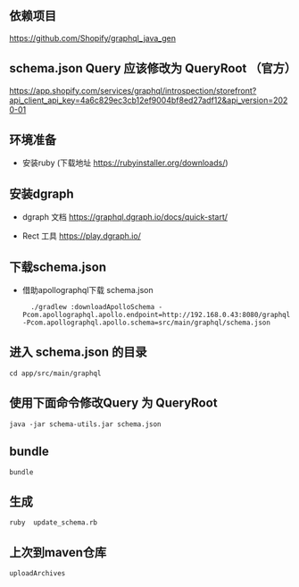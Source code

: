 ## 依赖项目
   https://github.com/Shopify/graphql_java_gen

## schema.json Query 应该修改为 QueryRoot （官方）

https://app.shopify.com/services/graphql/introspection/storefront?api_client_api_key=4a6c829ec3cb12ef9004bf8ed27adf12&api_version=2020-01

## 环境准备

- 安装ruby (下载地址 https://rubyinstaller.org/downloads/)

## 安装dgraph

- dgraph 文档 https://graphql.dgraph.io/docs/quick-start/

- Rect 工具 https://play.dgraph.io/

## 下载schema.json

- 借助apollographql下载 schema.json

        ./gradlew :downloadApolloSchema -Pcom.apollographql.apollo.endpoint=http://192.168.0.43:8080/graphql -Pcom.apollographql.apollo.schema=src/main/graphql/schema.json
        
  


## 进入 schema.json 的目录

    cd app/src/main/graphql

## 使用下面命令修改Query 为 QueryRoot

    java -jar schema-utils.jar schema.json
     
## bundle

    bundle
     
## 生成

    ruby  update_schema.rb
    
## 上次到maven仓库

    uploadArchives